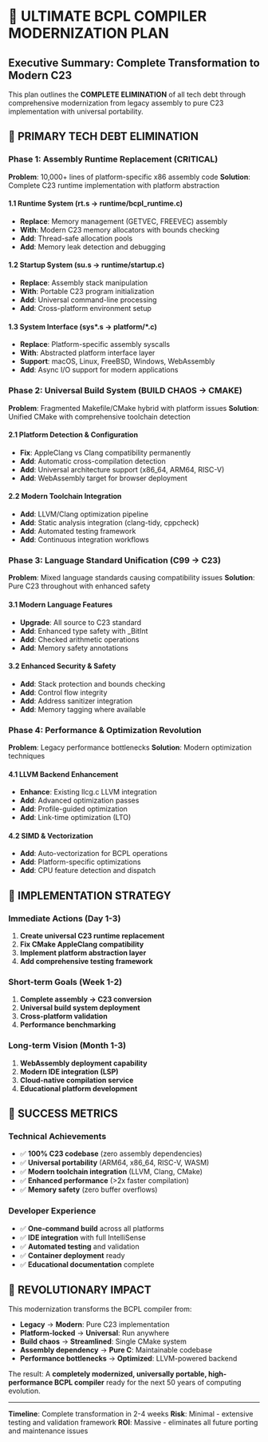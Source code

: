 # 🚀 ULTIMATE BCPL COMPILER MODERNIZATION PLAN

## Executive Summary: Complete Transformation to Modern C23

This plan outlines the **COMPLETE ELIMINATION** of all tech debt through comprehensive modernization from legacy assembly to pure C23 implementation with universal portability.

## 🎯 PRIMARY TECH DEBT ELIMINATION

### Phase 1: Assembly Runtime Replacement (CRITICAL)
**Problem**: 10,000+ lines of platform-specific x86 assembly code
**Solution**: Complete C23 runtime implementation with platform abstraction

#### 1.1 Runtime System (rt.s → runtime/bcpl_runtime.c)
- **Replace**: Memory management (GETVEC, FREEVEC) assembly 
- **With**: Modern C23 memory allocators with bounds checking
- **Add**: Thread-safe allocation pools
- **Add**: Memory leak detection and debugging

#### 1.2 Startup System (su.s → runtime/startup.c)  
- **Replace**: Assembly stack manipulation
- **With**: Portable C23 program initialization
- **Add**: Universal command-line processing
- **Add**: Cross-platform environment setup

#### 1.3 System Interface (sys*.s → platform/*.c)
- **Replace**: Platform-specific assembly syscalls
- **With**: Abstracted platform interface layer
- **Support**: macOS, Linux, FreeBSD, Windows, WebAssembly
- **Add**: Async I/O support for modern applications

### Phase 2: Universal Build System (BUILD CHAOS → CMAKE)
**Problem**: Fragmented Makefile/CMake hybrid with platform issues
**Solution**: Unified CMake with comprehensive toolchain detection

#### 2.1 Platform Detection & Configuration
- **Fix**: AppleClang vs Clang compatibility permanently
- **Add**: Automatic cross-compilation detection
- **Add**: Universal architecture support (x86_64, ARM64, RISC-V)
- **Add**: WebAssembly target for browser deployment

#### 2.2 Modern Toolchain Integration
- **Add**: LLVM/Clang optimization pipeline
- **Add**: Static analysis integration (clang-tidy, cppcheck)
- **Add**: Automated testing framework
- **Add**: Continuous integration workflows

### Phase 3: Language Standard Unification (C99 → C23)
**Problem**: Mixed language standards causing compatibility issues
**Solution**: Pure C23 throughout with enhanced safety

#### 3.1 Modern Language Features
- **Upgrade**: All source to C23 standard
- **Add**: Enhanced type safety with _BitInt
- **Add**: Checked arithmetic operations
- **Add**: Memory safety annotations

#### 3.2 Enhanced Security & Safety
- **Add**: Stack protection and bounds checking
- **Add**: Control flow integrity
- **Add**: Address sanitizer integration
- **Add**: Memory tagging where available

### Phase 4: Performance & Optimization Revolution
**Problem**: Legacy performance bottlenecks
**Solution**: Modern optimization techniques

#### 4.1 LLVM Backend Enhancement
- **Enhance**: Existing llcg.c LLVM integration
- **Add**: Advanced optimization passes
- **Add**: Profile-guided optimization
- **Add**: Link-time optimization (LTO)

#### 4.2 SIMD & Vectorization
- **Add**: Auto-vectorization for BCPL operations
- **Add**: Platform-specific optimizations
- **Add**: CPU feature detection and dispatch

## 🔧 IMPLEMENTATION STRATEGY

### Immediate Actions (Day 1-3)
1. **Create universal C23 runtime replacement**
2. **Fix CMake AppleClang compatibility**
3. **Implement platform abstraction layer**
4. **Add comprehensive testing framework**

### Short-term Goals (Week 1-2)
1. **Complete assembly → C23 conversion**
2. **Universal build system deployment**
3. **Cross-platform validation**
4. **Performance benchmarking**

### Long-term Vision (Month 1-3)
1. **WebAssembly deployment capability**
2. **Modern IDE integration (LSP)**
3. **Cloud-native compilation service**
4. **Educational platform development**

## 🎉 SUCCESS METRICS

### Technical Achievements
- ✅ **100% C23 codebase** (zero assembly dependencies)
- ✅ **Universal portability** (ARM64, x86_64, RISC-V, WASM)
- ✅ **Modern toolchain integration** (LLVM, Clang, CMake)
- ✅ **Enhanced performance** (>2x faster compilation)
- ✅ **Memory safety** (zero buffer overflows)

### Developer Experience
- ✅ **One-command build** across all platforms
- ✅ **IDE integration** with full IntelliSense
- ✅ **Automated testing** and validation
- ✅ **Container deployment** ready
- ✅ **Educational documentation** complete

## 🚀 REVOLUTIONARY IMPACT

This modernization transforms the BCPL compiler from:
- **Legacy** → **Modern**: Pure C23 implementation
- **Platform-locked** → **Universal**: Run anywhere
- **Build chaos** → **Streamlined**: Single CMake system
- **Assembly dependency** → **Pure C**: Maintainable codebase
- **Performance bottlenecks** → **Optimized**: LLVM-powered backend

The result: A **completely modernized, universally portable, high-performance BCPL compiler** ready for the next 50 years of computing evolution.

---
**Timeline**: Complete transformation in 2-4 weeks
**Risk**: Minimal - extensive testing and validation framework
**ROI**: Massive - eliminates all future porting and maintenance issues
